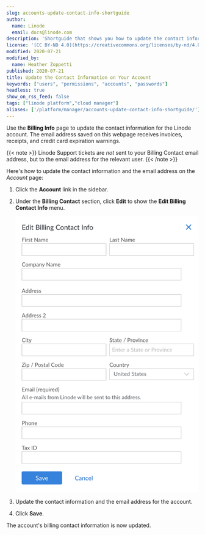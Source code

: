 ```yaml
---
slug: accounts-update-contact-info-shortguide
author:
  name: Linode
  email: docs@linode.com
description: 'Shortguide that shows you how to update the contact information on your account.'
license: '[CC BY-ND 4.0](https://creativecommons.org/licenses/by-nd/4.0)'
modified: 2020-07-21
modified_by:
  name: Heather Zoppetti
published: 2020-07-21
title: Update the Contact Information on Your Account
keywords: ["users", "permissions", "accounts", "passwords"]
headless: true
show_on_rss_feed: false
tags: ["linode platform","cloud manager"]
aliases: ['/platform/manager/accounts-update-contact-info-shortguide/']
---
```


Use the **Billing Info** page to update the contact information for the Linode account. The email address saved on this webpage receives invoices, receipts, and credit card expiration warnings.

{{< note >}}
Linode Support tickets are *not* sent to your Billing Contact email address, but to the email address for the relevant user.
{{< /note >}}

Here's how to update the contact information and the email address on the *Account* page:

1.  Click the **Account** link in the sidebar.
1.  Under the **Billing Contact** section, click **Edit** to show the **Edit Billing Contact Info** menu.

    ![Update your Contact Information in the Linode Cloud Manager](accounts-update-billing-info.png "Update your Contact Information in the Linode Cloud Manager")

1.  Update the contact information and the email address for the account.
1.  Click **Save**.

The account's billing contact information is now updated.
